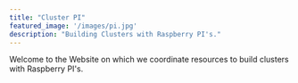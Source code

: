 ```yaml
---
title: "Cluster PI"
featured_image: '/images/pi.jpg'
description: "Building Clusters with Raspberry PI's."
---
```


Welcome to the Website on which we coordinate resources to build
clusters with Raspberry PI's.
